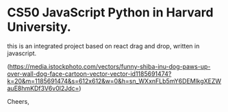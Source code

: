 # CS50 JavaScript Python in Harvard University.

this is an integrated project based on react drag and drop, written in javascript.

(https://media.istockphoto.com/vectors/funny-shiba-inu-dog-paws-up-over-wall-dog-face-cartoon-vector-vector-id1185691474?k=20&m=1185691474&s=612x612&w=0&h=sn_WXxnFLb5mY6DEMlkgXEZWauE8hmKDf3V6v0l2Jdc=)

Cheers,
